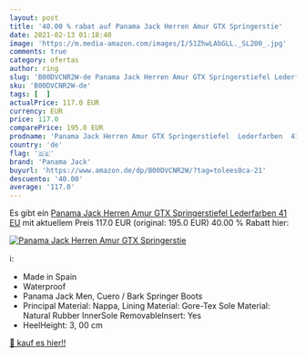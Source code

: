 ```yaml
---
layout: post
title: '40.00 % rabat auf Panama Jack Herren Amur GTX Springerstie'
date: 2021-02-13 01:18:40
image: 'https://m.media-amazon.com/images/I/51ZhwLAbGLL._SL200_.jpg'
comments: true
category: ofertas
author: ring
slug: 'B00DVCNR2W-de Panama Jack Herren Amur GTX Springerstiefel Lederfarben 41 EU'
sku: 'B00DVCNR2W-de'
tags: [  ]
actualPrice: 117.0 EUR
currency: EUR
price: 117.0
comparePrice: 195.0 EUR
prodname: 'Panama Jack Herren Amur GTX Springerstiefel  Lederfarben  41 EU'
country: 'de'
flag: '🇩🇪'
brand: 'Panama Jack'
buyurl: 'https://www.amazon.de/dp/B00DVCNR2W/?tag=tolees0ca-21'
descuento: '40.00'
average: '117.0'
---
```


Es gibt ein [Panama Jack Herren Amur GTX Springerstiefel  Lederfarben  41 EU](https://www.amazon.de/dp/B00DVCNR2W/?tag=tolees0ca-21) mit aktuellem Preis 117.0 EUR (original: 195.0 EUR) 40.00 % Rabatt hier:

[![Panama Jack Herren Amur GTX Springerstie](https://m.media-amazon.com/images/I/51ZhwLAbGLL._SL200_.jpg)](https://www.amazon.de/dp/B00DVCNR2W/?tag=tolees0ca-21)

ℹ️:

- Made in Spain
- Waterproof
- Panama Jack Men, Cuero / Bark Springer Boots
- Principal Material: Nappa, Lining Material: Gore-Tex Sole Material: Natural Rubber InnerSole RemovableInsert: Yes
- HeelHeight: 3, 00 cm

[🛒 kauf es hier!!](https://www.amazon.de/dp/B00DVCNR2W/?tag=tolees0ca-21)
